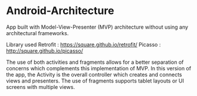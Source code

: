 # Android-Architecture

App built with Model-View-Presenter (MVP) architecture without using any architectural frameworks.

Library used
Retrofit : https://square.github.io/retrofit/
Picasso  : http://square.github.io/picasso/

The use of both activities and fragments allows for a better separation of concerns which complements this implementation of MVP. In this version of the app, the Activity is the overall controller which creates and connects views and presenters.
The use of fragments supports tablet layouts or UI screens with multiple views.
